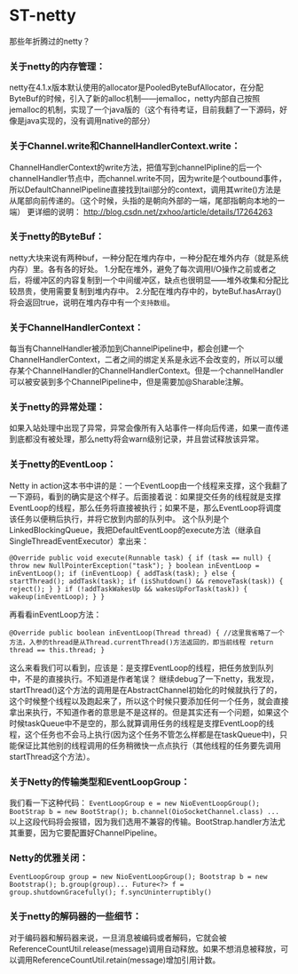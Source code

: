 # ST-netty
那些年折腾过的netty？

### 关于netty的内存管理：
netty在4.1.x版本默认使用的allocator是PooledByteBufAllocator，在分配ByteBuf的时候，引入了新的alloc机制——jemalloc，netty内部自己按照jemalloc的机制，实现了一个java版的（这个有待考证，目前我翻了一下源码，好像是java实现的，没有调用native的部分）

### 关于Channel.write和ChannelHandlerContext.write：
ChannelHandlerContext的write方法，把值写到channelPipline的后一个channelHandler节点中，而channel.write不同，因为write是个outbound事件，所以DefaultChannelPipeline直接找到tail部分的context，调用其write()方法是从尾部向前传递的。（这个时候，头指的是朝向外部的一端，尾部指朝向本地的一端）
更详细的说明：
http://blog.csdn.net/zxhoo/article/details/17264263

### 关于netty的ByteBuf：
netty大块来说有两种buf，一种分配在堆内存中，一种分配在堆外内存（就是系统内存）里。各有各的好处。
1.分配在堆外，避免了每次调用I/O操作之前或者之后，将缓冲区的内容复制到一个中间缓冲区，缺点也很明显——堆外收集和分配比较昂贵，使用需要复制到堆内存中。
2.分配在堆内存中的，byteBuf.hasArray()将会返回true，说明在堆内存中有一个`支持数组`。

### 关于ChannelHandlerContext：
每当有ChannelHandler被添加到ChannelPipeline中，都会创建一个ChannelHandlerContext，二者之间的绑定关系是永远不会改变的，所以可以缓存某个ChannelHandler的ChannelHandlerContext。但是一个channelHandler可以被安装到多个ChannelPipeline中，但是需要加@Sharable注解。

### 关于netty的异常处理：
如果入站处理中出现了异常，异常会像所有入站事件一样向后传递，如果一直传递到底都没有被处理，那么netty将会warn级别记录，并且尝试释放该异常。

### 关于netty的EventLoop：
Netty in action这本书中讲的是：一个EventLoop由一个线程来支撑，这个我翻了一下源码，看到的确实是这个样子。后面接着说：如果提交任务的线程就是支撑EventLoop的线程，那么任务将直接被执行；如果不是，那么EventLoop将调度该任务以便稍后执行，并将它放到内部的队列中。
这个队列是个LinkedBlockingQueue，我把DefaultEventLoop的execute方法（继承自SingleThreadEventExecutor）拿出来：

``
@Override
public void execute(Runnable task) {
    if (task == null) {
        throw new NullPointerException("task");
    }
    boolean inEventLoop = inEventLoop();
    if (inEventLoop) {
        addTask(task);
    } else {
        startThread();
        addTask(task);
        if (isShutdown() && removeTask(task)) {
            reject();
        }
    }
    if (!addTaskWakesUp && wakesUpForTask(task)) {
        wakeup(inEventLoop);
    }
}
``

再看看inEventLoop方法：

``
@Override
public boolean inEventLoop(Thread thread) {
    //这里我省略了一个方法，入参的thread是从Thread.currentThread()方法返回的，即当前线程
    return thread == this.thread;
}
``

这么来看我们可以看到，应该是：是支撑EventLoop的线程，把任务放到队列中，不是的直接执行。不知道是作者笔误？
继续debug了一下netty，我发现，startThread()这个方法的调用是在AbstractChannel初始化的时候就执行了的，这个时候整个线程以及跑起来了，所以这个时候只要添加任何一个任务，就会直接拿出来执行，不知道作者的意思是不是这样的。但是其实还有一个问题，如果这个时候taskQueue中不是空的，那么就算调用任务的线程是支撑EventLoop的线程，这个任务也不会马上执行(因为这个任务不管怎么样都是在taskQueue中)，只能保证比其他别的线程调用的任务稍微快一点点执行（其他线程的任务要先调用startThread这个方法）。

### 关于Netty的传输类型和EventLoopGroup：
我们看一下这种代码：
``
EventLoopGroup e = new NioEventLoopGroup();
BootStrap b = new BootStrap();
b.channel(OioSocketChannel.class)
...
``
以上这段代码将会报错，因为我们选用不兼容的传输。BootStrap.handler方法尤其重要，因为它要配置好ChannelPipeline。

### Netty的优雅关闭：
``
EventLoopGroup group = new NioEventLoopGroup();
Bootstrap b = new Bootstrap();
b.group(group)...
Future<?> f = group.shutdownGracefully();
f.syncUninterruptibly()
``

### 关于netty的解码器的一些细节：
对于编码器和解码器来说，一旦消息被编码或者解码，它就会被ReferenceCountUtil.release(message)调用自动释放。如果不想消息被释放，可以调用ReferenceCountUtil.retain(message)增加引用计数。








